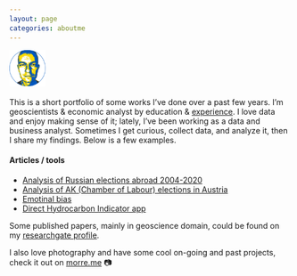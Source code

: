 ```yaml
---
layout: page
categories: aboutme
---
```

<img src="/images/me_round.png" alt="me" style="height:65px; width:65px;" /> <br>  
This is a short portfolio of some works I’ve done over a past few years. I’m geoscientists & economic analyst by education & [experience](https://www.linkedin.com/in/itishchenko/ "My LinkedIn"). I love data and enjoy making sense of it; lately, I’ve been working as a data and business analyst. Sometimes I get curious, collect data, and analyze it, then I share my findings. Below is a few examples.

#### Articles / tools
- [Analysis of Russian elections abroad 2004-2020](https://vearlen.github.io/RU_Elections_04-24/)
- [Analysis of AK (Chamber of Labour) elections in Austria](https://vearlen.github.io/ak_wahl/)
- [Emotinal bias](https://www.linkedin.com/pulse/emotional-bias-ilya-tishchenko?trackingId=229nnEj6QZ%2BVe%2FwIVcbgdw%3D%3D&lipi=urn%3Ali%3Apage%3Ad_flagship3_profile_view_base_recent_activity_content_view%3BqUgd2PBlQFWDQmF8RmA13Q%3D%3D "How I studied economic analysis")
- [Direct Hydrocarbon Indicator app](https://dhiapp.com/)  
  
Some published papers, mainly in geoscience domain, could be found on my [researchgate profile](https://www.researchgate.net/profile/Ilya-Tishchenko/research).

I also love photography and have some cool on-going and past projects, check it out on [morre.me](https://morre.me "Photo portfolio") 📷
